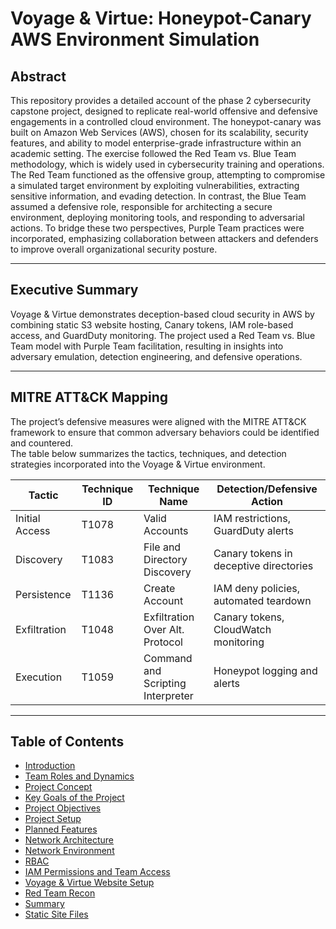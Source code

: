 # Voyage & Virtue: Honeypot-Canary AWS Environment Simulation

## Abstract
This repository provides a detailed account of the phase 2 cybersecurity capstone project, designed to replicate real-world offensive and defensive engagements in a controlled cloud environment. The honeypot-canary was built on Amazon Web Services (AWS), chosen for its scalability, security features, and ability to model enterprise-grade infrastructure within an academic setting. The exercise followed the Red Team vs. Blue Team methodology, which is widely used in cybersecurity training and operations. The Red Team functioned as the offensive group, attempting to compromise a simulated target environment by exploiting vulnerabilities, extracting sensitive information, and evading detection. In contrast, the Blue Team assumed a defensive role, responsible for architecting a secure environment, deploying monitoring tools, and responding to adversarial actions. To bridge these two perspectives, Purple Team practices were incorporated, emphasizing collaboration between attackers and defenders to improve overall organizational security posture.

---

## Executive Summary
Voyage & Virtue demonstrates deception-based cloud security in AWS by combining static S3 website hosting, Canary tokens, IAM role-based access, and GuardDuty monitoring. The project used a Red Team vs. Blue Team model with Purple Team facilitation, resulting in insights into adversary emulation, detection engineering, and defensive operations.

---

## MITRE ATT&CK Mapping
The project’s defensive measures were aligned with the MITRE ATT&CK framework to ensure that common adversary behaviors could be identified and countered.  
The table below summarizes the tactics, techniques, and detection strategies incorporated into the Voyage & Virtue environment.

| Tactic         | Technique ID | Technique Name                  | Detection/Defensive Action              |
|----------------|--------------|---------------------------------|-----------------------------------------|
| Initial Access | T1078        | Valid Accounts                  | IAM restrictions, GuardDuty alerts      |
| Discovery      | T1083        | File and Directory Discovery    | Canary tokens in deceptive directories  |
| Persistence    | T1136        | Create Account                  | IAM deny policies, automated teardown   |
| Exfiltration   | T1048        | Exfiltration Over Alt. Protocol | Canary tokens, CloudWatch monitoring    |
| Execution      | T1059        | Command and Scripting Interpreter | Honeypot logging and alerts           |

---

## Table of Contents
- [Introduction](01-introduction.md)
- [Team Roles and Dynamics](02-team-roles.md)
- [Project Concept](03-project-concept.md)
- [Key Goals of the Project](04-goals-methods.md)
- [Project Objectives](05-project-objectives.md)
- [Project Setup](06-project-setup.md)
- [Planned Features](07-planned-features.md)
- [Network Architecture](08-network-architecture.md)
- [Network Environment](09-network-environment.md)
- [RBAC](10-rbac.md)
- [IAM Permissions and Team Access](11-iam-permissions.md)
- [Voyage & Virtue Website Setup](12-website-showcase.md)
- [Red Team Recon](13-redteam-recon.md)
- [Summary](14-summary.md)
- [Static Site Files](15-static-site/)
